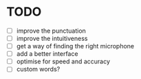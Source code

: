 # TODO
- [ ] improve the punctuation
- [ ] improve the intuitiveness
- [ ] get a way of finding the right microphone
- [ ] add a better interface
- [ ] optimise for speed and accuracy
- [ ] custom words?